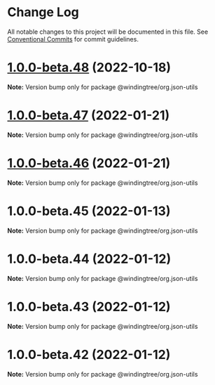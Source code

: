 # Change Log

All notable changes to this project will be documented in this file.
See [Conventional Commits](https://conventionalcommits.org) for commit guidelines.

# [1.0.0-beta.48](https://github.com/windingtree/org.id-sdk/compare/v1.0.0-beta.47...v1.0.0-beta.48) (2022-10-18)

**Note:** Version bump only for package @windingtree/org.json-utils





# [1.0.0-beta.47](https://github.com/windingtree/org.id-sdk/compare/v1.0.0-beta.46...v1.0.0-beta.47) (2022-01-21)

**Note:** Version bump only for package @windingtree/org.json-utils





# [1.0.0-beta.46](https://github.com/windingtree/org.id-sdk/compare/v1.0.0-beta.45...v1.0.0-beta.46) (2022-01-21)

**Note:** Version bump only for package @windingtree/org.json-utils





# 1.0.0-beta.45 (2022-01-13)

**Note:** Version bump only for package @windingtree/org.json-utils





# 1.0.0-beta.44 (2022-01-12)

**Note:** Version bump only for package @windingtree/org.json-utils





# 1.0.0-beta.43 (2022-01-12)

**Note:** Version bump only for package @windingtree/org.json-utils





# 1.0.0-beta.42 (2022-01-12)

**Note:** Version bump only for package @windingtree/org.json-utils
